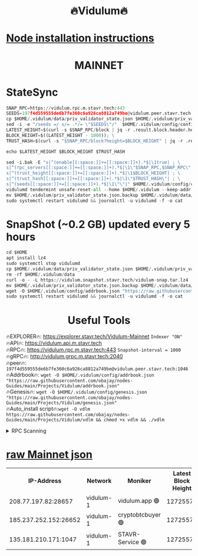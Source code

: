 <h1 align="center"> 🔥Vidulum🔥</h1>

[Node installation instructions](https://github.com/obajay/nodes-Guides/tree/main/Projects/Vidulum)
=
<h1 align="center"> MAINNET</h1>

# StateSync
```python
SNAP_RPC=https://vidulum.rpc.m.stavr.tech:443
SEEDS=197f4d559555de6b7fe360c6a926ca8812a749be@vidulum.peer.stavr.tech:1046
cp $HOME/.vidulum/data/priv_validator_state.json $HOME/.vidulum/priv_validator_state.json.backup
sed -i -e "/seeds =/ s/= .*/= \"$SEEDS\"/"  $HOME/.vidulum/config/config.toml
LATEST_HEIGHT=$(curl -s $SNAP_RPC/block | jq -r .result.block.header.height); \
BLOCK_HEIGHT=$((LATEST_HEIGHT - 1000)); \
TRUST_HASH=$(curl -s "$SNAP_RPC/block?height=$BLOCK_HEIGHT" | jq -r .result.block_id.hash)

echo $LATEST_HEIGHT $BLOCK_HEIGHT $TRUST_HASH

sed -i.bak -E "s|^(enable[[:space:]]+=[[:space:]]+).*$|\1true| ; \
s|^(rpc_servers[[:space:]]+=[[:space:]]+).*$|\1\"$SNAP_RPC,$SNAP_RPC\"| ; \
s|^(trust_height[[:space:]]+=[[:space:]]+).*$|\1$BLOCK_HEIGHT| ; \
s|^(trust_hash[[:space:]]+=[[:space:]]+).*$|\1\"$TRUST_HASH\"| ; \
s|^(seeds[[:space:]]+=[[:space:]]+).*$|\1\"\"|" $HOME/.vidulum/config/config.toml
vidulumd tendermint unsafe-reset-all --home $HOME/.vidulum --keep-addr-book
mv $HOME/.vidulum/priv_validator_state.json.backup $HOME/.vidulum/data/priv_validator_state.json
sudo systemctl restart vidulumd && journalctl -u vidulumd -f -o cat
```
# SnapShot (~0.2 GB) updated every 5 hours
```python
cd $HOME
apt install lz4
sudo systemctl stop vidulumd
cp $HOME/.vidulum/data/priv_validator_state.json $HOME/.vidulum/priv_validator_state.json.backup
rm -rf $HOME/.vidulum/data
curl -o - -L https://vidulum.snapshot.stavr.tech/vidulum-snap.tar.lz4 | lz4 -c -d - | tar -x -C $HOME/.vidulum --strip-components 2
mv $HOME/.vidulum/priv_validator_state.json.backup $HOME/.vidulum/data/priv_validator_state.json
wget -O $HOME/.vidulum/config/addrbook.json "https://raw.githubusercontent.com/obajay/nodes-Guides/main/Projects/Vidulum/addrbook.json"
sudo systemctl restart vidulumd && journalctl -u vidulumd -f -o cat
```

 <h1 align="center"> Useful Tools</h1>

🔥EXPLORER🔥:     https://explorer.stavr.tech/Vidulum-Mainnet        `Indexer "ON"` \
🔥API🔥:          https://vidulum.api.m.stavr.tech \
🔥RPC🔥:          https://vidulum.rpc.m.stavr.tech:443              `Snapshot-interval = 1000` \
🔥gRPC🔥:         http://vidulum.grpc.m.stavr.tech:2040 \
🔥peer🔥:         `197f4d559555de6b7fe360c6a926ca8812a749be@vidulum.peer.stavr.tech:1046` \
🔥Addrbook🔥:  `wget -O $HOME/.vidulum/config/addrbook.json "https://raw.githubusercontent.com/obajay/nodes-Guides/main/Projects/Vidulum/addrbook.json"` \
🔥Genesis🔥:  `wget -O $HOME/.vidulum/config/genesis.json "https://raw.githubusercontent.com/obajay/nodes-Guides/main/Projects/Vidulum/genesis.json"` \
🔥Auto_install script🔥:`wget -O vdlm https://raw.githubusercontent.com/obajay/nodes-Guides/main/Projects/Vidulum/vdlm && chmod +x vdlm && ./vdlm`

<details>
<summary>RPC Scanning</summary>

<h2 align="center"> We scan nodes in real time every 4 hours. And we provide the final result of RPC endpoints.
We cannot influence the operation of these nodes in any way. </h2>


```python
If Voting Power is higher than 0 --> then the Node is a validator of the network and may be subject to attack and be a potential threat to the chain.
```
```python
We marked such validators with a red symbol
```

</details>

[raw Mainnet json](https://rpc-check.vidulum.stavr.tech/vidulum/rpc-vidulum-result.json)
=



<table><tr><th>IP-Address</th><th>Network</th><th>Moniker</th><th>Latest Block Height</th><th>Earliest Block Height</th><th>Catching Up</th><th>Tx Index</th><th>Voting Power</th><th>Scan Time</th></tr><tr><td>208.77.197.82:28657</td><td>vidulum-1</td><td>vidulum.app 🟢</td><td>12725576</td><td>8679101</td><td>False</td><td>on</td><td>0</td><td>2024-03-04T09:47:54.943834000UTC</td></tr><tr><td>185.237.252.152:26652</td><td>vidulum-1</td><td>cryptobtcbuyer 🟢</td><td>12725578</td><td>9758001</td><td>False</td><td>on</td><td>0</td><td>2024-03-04T09:48:05.907273619UTC</td></tr><tr><td>135.181.210.171:1047</td><td>vidulum-1</td><td>STAVR-Service 🟢</td><td>12725577</td><td>12723501</td><td>False</td><td>on</td><td>0</td><td>2024-03-04T09:47:59.479045880UTC</td></tr></table>
